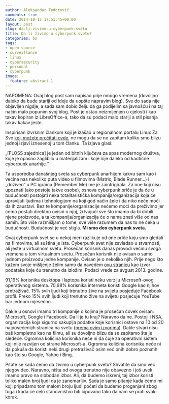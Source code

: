 ```yaml
---
author: Aleksandar Todorović
comments: true
date: 2014-10-15 17:51:45+00:00
layout: post
slug: da-li-zivimo-u-cyberpunk-svetu
title: Da li živimo u cyberpunk svetu?
categories: bs
tags:
- open source
- surveillance
- linux
- cybersecurity
- personal
- cyberpunk
image:
  feature: abstract-1
---
```


NAPOMENA: Ovaj blog post sam napisao prije mnogo vremena (dovoljno daleko da bude stariji od ideje da uopšte napravim blog). Sve do sada nije objavljen nigdje, a sada sam dobio želju da ga podijelim sa javnošću i na taj način malo popunim svoj blog. Post je ostao neizmijenjen u cjelosti i kao takav kopiran iz LibreOffice-a, tako da su podaci malo stariji a stil pisanja takav kakav jeste.

Inspirisan izvrsnim člankom koji je izašao u regionalnom portalu Linux Za Sve [koji možete pročitati ovde](http://www.linuxzasve.com/floss-kao-mainstream-da-ali-pod-kojim-uvjetima), ne mogu da se ne zapitam koliko smo blizu jednoj izjavi iznesenoj u tom članku. Ta izjava glasi:

„[FLOSS zajednica] je jedan od bitnih ključeva za spas modernog društva, koje je opasno zaglibilo u materijalizam i koje nije daleko od kaotične cyberpunk anarhije.“

Ta usporedba današnjeg sveta sa cyberpunk anarhijom kakvu sam kao i većina nas nekoliko puta video u filmovima (Matrix, Blade Runner...) i „doživeo“ u PC igrama (Remember Me) me je zaintrigirala. Za one koji nisu upoznati (ako postoje takve osobe), osnova cyberpunk priče je da će u budućnosti postojati neka totalitaristička kompanija/organizacija koja će upravljati ljudima i tehnologijom na koji god način žele i da niko neće moći da ih zaustavi. Bez te kompanije/organizacije nećemo moći da preživimo jer ćemo postati direktno ovisni o njoj, žrtvujući sve što imamo da bi dobili njene proizvode, a ta kompanija/organizacija će o nama znati više od nas samih. Što više razmišljam o tome, sve više razumem da nas to ne čeka u budućnosti. Budućnost je već stigla. **Mi smo deo cyberpunk sveta.**

Ovaj cyberpunk svet se u nekoj meri razlikuje od one priče koju smo gledali na filmovima, ali suština je ista. Cyberpunk svet nije zavladao u stvarnosti, ali jeste u virtualnom svetu. Prosečan korisnik danas provodi većinu svoga vremena u tom virtualnom svetu. Prosečan korisnik nije ovisan o samo jednom proizvodu jedne kompanije. Ovisan je o nekoliko njih. Prije nego što kažem svoje mišljenje želim samo da navedem [ovu stranicu](www.netmarketshare.com) kao izvor podataka koje ću trenutno da izložim. Podaci vrede za avgust 2013. godine.

91,19% korisnika desktopa i laptopa koristi neku verziju Microsoft-ovog operativnog sistema.
70,98% korisnika interneta koristi Google kao njihov pretraživač.
15% svih ljudi koji trenutno žive na svijetu posjeduje Facebook profil.
Preko 15% svih ljudi koji trenutno žive na svijetu posjećuje YouTube bar jednom mjesečno.

Dakle u osnovi imamo tri kompanije o kojima je prosečan čovek ovisan: Microsoft, Google i Facebook. Da li je tu kraj? Naravno da ne. Postoji i NSA, organizacija koja sigurno sakuplja podatke koje korisnici ostave na 10 od 20 najposećenijih stranica na svetu ([prema ovim izvorima](www.alexa.com/topsites)). Dakle stvari nisu baš kompletno kao na filmu, ali su dovoljno blizu da se zapitamo šta je sledeće. Ogromna količina korisnika neće ni da čuje za operativni sistem koji nije razvijen od strane Microsoft-a. Ogromna količina korisnika neće ni da pokuša da koristi neki drugi pretraživač osim već onih dobro poznatih kao što su Google, Yahoo i Bing.

Pitate se kada ćemo da živimo u cyberpunk svetu? Shvatite da smo već njegov deo. Naravno, ništa od ovoga trenutno nije obavezno i još uvek imamo pravo na slobodan izbor. Ali, da budemo iskreni, taj izbor koristi toliko malen broj ljudi da je zanemarljiv. Sada je samo pitanje kada ćemo mi koji pripadamo tom malom broju ljudi početi da budemo proganjani zbog toga i kada će celo stanovništvo biti čipovano tako da nam se prati svaki korak.
.
